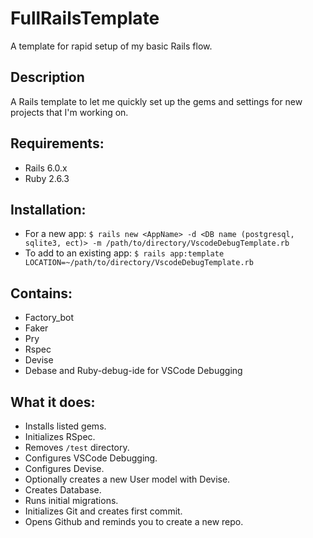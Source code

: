 # FullRailsTemplate
A template for rapid setup of my basic Rails flow.

## Description
A Rails template to let me quickly set up the gems and settings for new projects that I'm working on.

## Requirements:
* Rails 6.0.x
* Ruby 2.6.3

## Installation:
* For a new app: 
`$ rails new <AppName> -d <DB name (postgresql, sqlite3, ect)> -m /path/to/directory/VscodeDebugTemplate.rb`
* To add to an existing app: 
`$ rails app:template LOCATION=~/path/to/directory/VscodeDebugTemplate.rb`

## Contains:
* Factory_bot
* Faker
* Pry
* Rspec
* Devise
* Debase and Ruby-debug-ide for VSCode Debugging

## What it does:
* Installs listed gems.
* Initializes RSpec.
* Removes `/test` directory.
* Configures VSCode Debugging.
* Configures Devise.
* Optionally creates a new User model with Devise.
* Creates Database.
* Runs initial migrations.
* Initializes Git and creates first commit.
* Opens Github and reminds you to create a new repo.

